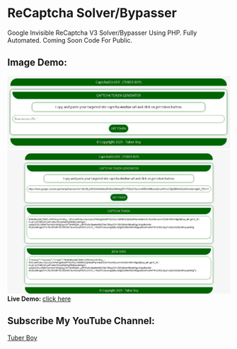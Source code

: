# ReCaptcha Solver/Bypasser
Google Invisible ReCaptcha V3 Solver/Bypasser Using PHP. Fully Automated. Coming Soon Code For Public.
<h2>Image Demo:</h2>
<img src="https://raw.githubusercontent.com/TuberBoy/mcIMG/main/captcha-solver.PNG"/>
<img src="https://raw.githubusercontent.com/TuberBoy/mcIMG/main/captcha-solver-result.png"/>
<b>Live Demo: </b> <a href="https://tuberboy.com/">click here</a>
<h2>Subscribe My YouTube Channel:</h2> <a href="https://www.youtube.com/tuberboy">Tuber Boy</a>
